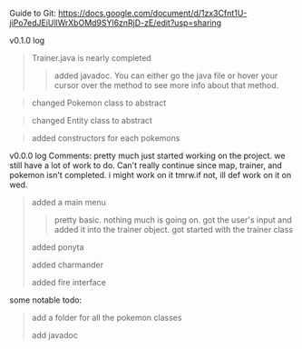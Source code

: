 Guide to Git: https://docs.google.com/document/d/1zx3Cfnt1U-jiPo7edJEiUllWrXbOMd9SYl6znRjD-zE/edit?usp=sharing

v0.1.0 log
>Trainer.java is nearly completed
>>added javadoc. You can either go the java file or hover your cursor over the method to see more info about that method.

>changed Pokemon class to abstract

>changed Entity class to abstract

>added constructors for each pokemons


v0.0.0 log
Comments: pretty much just started working on the project. we still have a lot of work to do. Can't really continue since map, trainer, and pokemon isn't completed. i might work on it tmrw.if not, ill def work on it on wed.
>added a main menu
>>pretty basic. nothing much is going on.
>>got the user's input and added it into the trainer object.
>got started with the trainer class
>
>added ponyta
>
>added charmander
>
>added fire interface


some notable todo:
>add a folder for all the pokemon classes
>
>add javadoc


